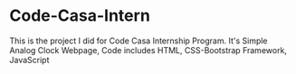 # Code-Casa-Intern
This is the project I did for Code Casa Internship Program.
It's Simple Analog Clock Webpage, 
Code includes HTML, CSS-Bootstrap Framework, JavaScript 

